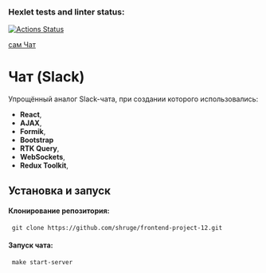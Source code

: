 ### Hexlet tests and linter status:
[![Actions Status](https://github.com/shruge/frontend-project-12/actions/workflows/hexlet-check.yml/badge.svg)](https://github.com/shruge/frontend-project-12/actions)

[сам Чат](https://frontend-project-12-rw11.onrender.com)

# Чат (Slack)

Упрощённый аналог Slack-чата, при создании которого использовались:
- **React**,
- **AJAX**,
- **Formik**,
- **Bootstrap**
- **RTK Query**,
- **WebSockets**, 
- **Redux Toolkit**,

## Установка и запуск

#### Клонирование репозитория:
```
 git clone https://github.com/shruge/frontend-project-12.git
```
#### Запуск чата:
```
 make start-server
```
